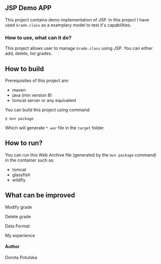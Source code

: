 ## JSP Demo APP
This project contains demo implementation of JSP. In this project I have used <code>Grade.class</code> as a examplary model to test it's capabilities.

### How to use, what can it do?
This project allows user to manage <code>Grade.class</code> using JSP. You can either add, delete, list grades. 

## How to build
Prerequisites of this project are:
- maven
- java (min version 8)
- tomcat server or any equivalent


You can build this project using command:
````
$ mvn package
````
Which will generate `*.war` file in the `target` folder.

## How to run?

You can run this Web Archive file (generated by the `mvn package` command) in the container such as:
- tomcat 
- glassfish
- wildfly


## What can be improved
Modify grade

Delete grade

Data Format

My experience

#### Author
Dorota Potulska